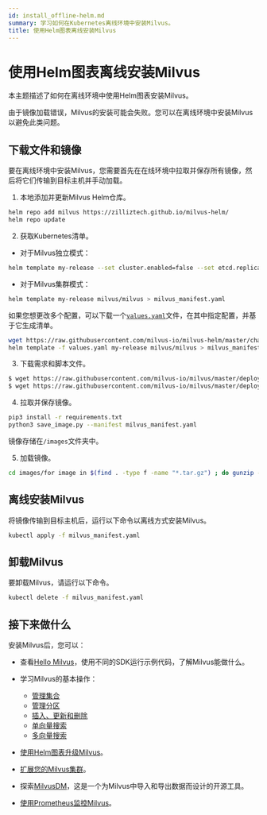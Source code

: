 ```yaml
---
id: install_offline-helm.md
summary: 学习如何在Kubernetes离线环境中安装Milvus。
title: 使用Helm图表离线安装Milvus
---
```


# 使用Helm图表离线安装Milvus

本主题描述了如何在离线环境中使用Helm图表安装Milvus。

由于镜像加载错误，Milvus的安装可能会失败。您可以在离线环境中安装Milvus以避免此类问题。

## 下载文件和镜像

要在离线环境中安装Milvus，您需要首先在在线环境中拉取并保存所有镜像，然后将它们传输到目标主机并手动加载。

1. 本地添加并更新Milvus Helm仓库。

```bash
helm repo add milvus https://zilliztech.github.io/milvus-helm/
helm repo update
```

2. 获取Kubernetes清单。

- 对于Milvus独立模式：

```bash
helm template my-release --set cluster.enabled=false --set etcd.replicaCount=1 --set minio.mode=standalone --set pulsar.enabled=false milvus/milvus > milvus_manifest.yaml
```

- 对于Milvus集群模式：

```bash
helm template my-release milvus/milvus > milvus_manifest.yaml
```

如果您想更改多个配置，可以下载一个[`values.yaml`](https://github.com/milvus-io/milvus-helm/blob/master/charts/milvus/values.yaml)文件，在其中指定配置，并基于它生成清单。

```bash
wget https://raw.githubusercontent.com/milvus-io/milvus-helm/master/charts/milvus/values.yaml
helm template -f values.yaml my-release milvus/milvus > milvus_manifest.yaml
```

3. 下载需求和脚本文件。

```bash
$ wget https://raw.githubusercontent.com/milvus-io/milvus/master/deployments/offline/requirements.txt
$ wget https://raw.githubusercontent.com/milvus-io/milvus/master/deployments/offline/save_image.py
```

4. 拉取并保存镜像。

```bash
pip3 install -r requirements.txt
python3 save_image.py --manifest milvus_manifest.yaml
```

<div class="alert note">
镜像存储在<code>/images</code>文件夹中。
</div>

5. 加载镜像。

```bash
cd images/for image in $(find . -type f -name "*.tar.gz") ; do gunzip -c $image | docker load; done
```

## 离线安装Milvus

将镜像传输到目标主机后，运行以下命令以离线方式安装Milvus。

```bash
kubectl apply -f milvus_manifest.yaml
```

## 卸载Milvus

要卸载Milvus，请运行以下命令。

```bash
kubectl delete -f milvus_manifest.yaml
```

## 接下来做什么

安装Milvus后，您可以：

- 查看[Hello Milvus](quickstart.md)，使用不同的SDK运行示例代码，了解Milvus能做什么。

- 学习Milvus的基本操作：
  - [管理集合](manage-collections.md)
  - [管理分区](manage-partitions.md)
  - [插入、更新和删除](insert-update-delete.md)
  - [单向量搜索](single-vector-search.md)
  - [多向量搜索](multi-vector-search.md)

- [使用Helm图表升级Milvus](upgrade_milvus_cluster-helm.md)。
- [扩展您的Milvus集群](scaleout.md)。
- 探索[MilvusDM](migrate_overview.md)，这是一个为Milvus中导入和导出数据而设计的开源工具。
- [使用Prometheus监控Milvus](monitor.md)。